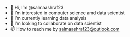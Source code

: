 - 👋 Hi, I’m @salmaashraf23
- 👀 I’m interested in computer science amd data scientist
- 🌱 I’m currently learning data analysis
- 💞️ I’m looking to collaborate on data scientist
- 📫 How to reach me by salmaashraf23@outlook.com

<!---
salmaashraf23/salmaashraf23 is a ✨ special ✨ repository because its `README.md` (this file) appears on your GitHub profile.
You can click the Preview link to take a look at your changes.
--->
